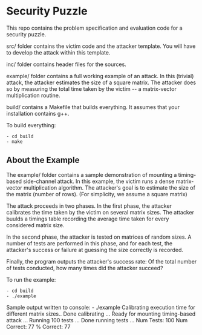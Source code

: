 # Security Puzzle
This repo contains the problem specification and evaluation code for a security puzzle.

src/ folder contains the victim code and the attacker template. You will have to develop the attack within this template.

inc/ folder contains header files for the sources.

example/ folder contains a full working example of an attack. In this (trivial) attack, the attacker estimates the size of a square matrix.
The attacker does so by measuring the total time taken by the victim -- a matrix-vector multiplication routine.

build/ contains a Makefile that builds everything. It assumes that your installation contains g++.

To build everything:

    - cd build
    - make

## About the Example
The example/ folder contains a sample demonstration of mounting a timing-based side-channel attack.
In this example, the victim runs a dense matrix-vector multiplication algorithm.
The attacker's goal is to estimate the size of the matrix (number of rows).
(For simplicity, we assume a square matrix)

The attack proceeds in two phases.
In the first phase, the attacker calibrates the time taken by the victim on several matrix sizes.
The attacker buulds a timings table recording the average time taken for every considered matrix size.

In the second phase, the attacker is tested on matrices of random sizes.
A number of tests are performed in this phase, and for each test, the attacker's success or failure at
guessing the size correctly is recorded.

Finally, the program outputs the attacker's success rate: 
Of the total number of tests conducted, how many times did the attacker succeed?

To run the example:

    - cd build
    - ./example

Sample output written to console:
    - ./example
Calibrating execution time for different matrix sizes..
Done calibrating ...
Ready for mounting timing-based attack ...
Running 100 tests ...
Done running tests ...
Num Tests: 100
Num Correct: 77
% Correct:  77
